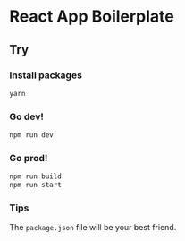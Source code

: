 # React App Boilerplate

## Try

### Install packages

```bash
yarn
```

### Go dev!

```bash
npm run dev
```

### Go prod!

```bash
npm run build
npm run start
```

### Tips

The `package.json` file will be your best friend.
